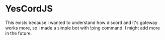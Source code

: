 # YesCordJS
This exists because i wanted to understand how discord and it's gateway works more, so i made a simple bot with !ping command. I might add more in the future.